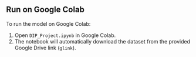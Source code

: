 ## Run on Google Colab

To run the model on Google Colab:

1. Open `DIP_Project.ipynb` in Google Colab.
2. The notebook will automatically download the dataset from the provided Google Drive link (`glink`).
